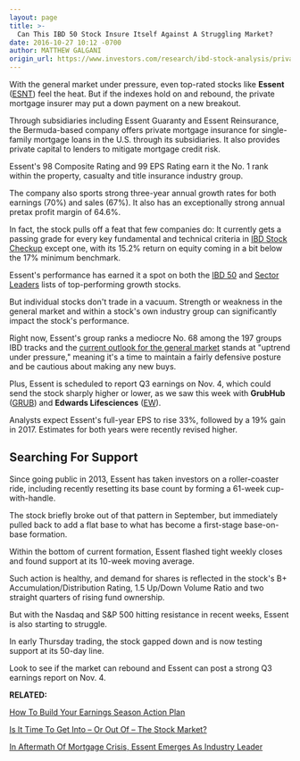 ```yaml
---
layout: page
title: >-
  Can This IBD 50 Stock Insure Itself Against A Struggling Market?
date: 2016-10-27 10:12 -0700
author: MATTHEW GALGANI
origin_url: https://www.investors.com/research/ibd-stock-analysis/private-mortgage-insurer-ibd-50-stock-essent-q3-earnings/
---
```





With the general market under pressure, even top-rated stocks like **Essent** ([ESNT](https://research.investors.com/quote.aspx?symbol=ESNT)) feel the heat. But if the indexes hold on and rebound, the private mortgage insurer may put a down payment on a new breakout.


Through subsidiaries including Essent Guaranty and Essent Reinsurance, the Bermuda-based company offers private mortgage insurance for single-family mortgage loans in the U.S. through its subsidiaries. It also provides private capital to lenders to mitigate mortgage credit risk.


Essent's 98 Composite Rating and 99 EPS Rating earn it the No. 1 rank within the property, casualty and title insurance industry group.


The company also sports strong three-year annual growth rates for both earnings (70%) and sales (67%). It also has an exceptionally strong annual pretax profit margin of 64.6%.


In fact, the stock pulls off a feat that few companies do: It currently gets a passing grade for every key fundamental and technical criteria in [IBD Stock Checkup](http://research.investors.com/stock-checkup/nyse-essent-group-ltd-esnt.aspx) except one, with its 15.2% return on equity coming in a bit below the 17% minimum benchmark.


Essent's performance has earned it a spot on both the [IBD 50](http://research.investors.com/stock-lists/ibd-50/) and [Sector Leaders](http://research.investors.com/stock-lists/sector-leaders) lists of top-performing growth stocks.


But individual stocks don't trade in a vacuum. Strength or weakness in the general market and within a stock's own industry group can significantly impact the stock's performance.


Right now, Essent's group ranks a mediocre No. 68 among the 197 groups IBD tracks and the [current outlook for the general market](https://www.investors.com/videos/is-it-time-to-get-into-or-out-of-the-stock-market/) stands at "uptrend under pressure," meaning it's a time to maintain a fairly defensive posture and be cautious about making any new buys.


Plus, Essent is scheduled to report Q3 earnings on Nov. 4, which could send the stock sharply higher or lower, as we saw this week with **GrubHub** ([GRUB](https://research.investors.com/quote.aspx?symbol=GRUB)) and **Edwards Lifesciences** ([EW](https://research.investors.com/quote.aspx?symbol=EW)).


Analysts expect Essent's full-year EPS to rise 33%, followed by a 19% gain in 2017. Estimates for both years were recently revised higher.


Searching For Support
---------------------


Since going public in 2013, Essent has taken investors on a roller-coaster ride, including recently resetting its base count by forming a 61-week cup-with-handle.



The stock briefly broke out of that pattern in September, but immediately pulled back to add a flat base to what has become a first-stage base-on-base formation.


Within the bottom of current formation, Essent flashed tight weekly closes and found support at its 10-week moving average.


Such action is healthy, and demand for shares is reflected in the stock's B+ Accumulation/Distribution Rating, 1.5 Up/Down Volume Ratio and two straight quarters of rising fund ownership.


But with the Nasdaq and S&P 500 hitting resistance in recent weeks, Essent is also starting to struggle.


In early Thursday trading, the stock gapped down and is now testing support at its 50-day line.


Look to see if the market can rebound and Essent can post a strong Q3 earnings report on Nov. 4.


**RELATED:**


[How To Build Your Earnings Season Action Plan](https://www.investors.com/videos/are-you-ready-for-next-weeks-earnings-reports-and-stock-market-action/)


[Is It Time To Get Into – Or Out Of – The Stock Market?](https://www.investors.com/videos/is-it-time-to-get-into-or-out-of-the-stock-market/)


[In Aftermath Of Mortgage Crisis, Essent Emerges As Industry Leader](https://www.investors.com/videos/investing-lessons-and-stories-from-ibd-found-bill-oneil/)


 


 


 




